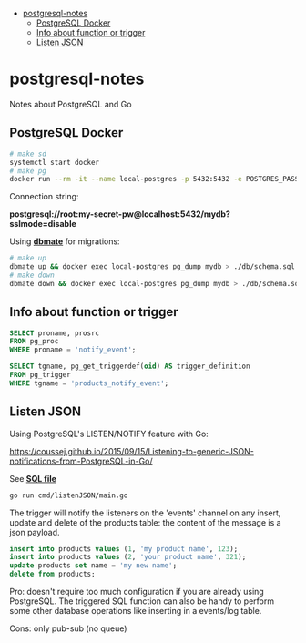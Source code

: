 - [postgresql-notes](#postgresql-notes)
  - [PostgreSQL Docker](#postgresql-docker)
  - [Info about function or trigger](#info-about-function-or-trigger)
  - [Listen JSON](#listen-json)

# postgresql-notes
Notes about PostgreSQL and Go

## PostgreSQL Docker

```bash
# make sd
systemctl start docker
# make pg
docker run --rm -it --name local-postgres -p 5432:5432 -e POSTGRES_PASSWORD=my-secret-pw -e POSTGRES_USER=root -e POSTGRES_DB=mydb -d postgres
```

Connection string:

**postgresql://root:my-secret-pw@localhost:5432/mydb?sslmode=disable**

Using [**dbmate**](https://github.com/amacneil/dbmate) for migrations:

```bash
# make up
dbmate up && docker exec local-postgres pg_dump mydb > ./db/schema.sql
# make down
dbmate down && docker exec local-postgres pg_dump mydb > ./db/schema.sql
```


## Info about function or trigger

```sql
SELECT proname, prosrc
FROM pg_proc
WHERE proname = 'notify_event';
```

```sql
SELECT tgname, pg_get_triggerdef(oid) AS trigger_definition
FROM pg_trigger
WHERE tgname = 'products_notify_event';
```

## Listen JSON

Using PostgreSQL's LISTEN/NOTIFY feature with Go:

https://coussej.github.io/2015/09/15/Listening-to-generic-JSON-notifications-from-PostgreSQL-in-Go/

See [**SQL file**](./db/migrations/20240219182555_listenJSON.sql)

```bash
go run cmd/listenJSON/main.go
```

The trigger will notify the listeners on the 'events' channel on any insert, update and delete of the products table: the content of the message is a json payload.


```sql
insert into products values (1, 'my product name', 123);
insert into products values (2, 'your product name', 321);
update products set name = 'my new name';
delete from products;
```

Pro: doesn't require too much configuration if you are already using PostgreSQL. The triggered SQL function can also be handy to perform some other database operations like inserting in a events/log table.

Cons: only pub-sub (no queue)


<!-- ## Unnest

```sql

``` -->